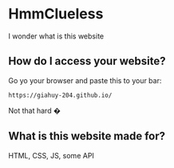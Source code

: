 # HmmClueless
I wonder what is this website
## How do I access your website? 

Go yo your browser and paste this to your bar:

```
https://giahuy-204.github.io/
```
Not that hard �

## What is this website made for?

HTML, CSS, JS, some API
